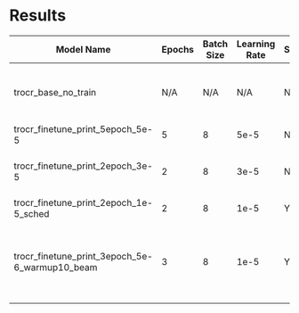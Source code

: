 # Results

| Model Name                               | Epochs | Batch Size | Learning Rate | Scheduler | Warmup | Accuracy | Complete Match | Extra Notes |
|------------------------------------------|--------|------------|---------------|-----------|--------|----------|----------------|-------------|
| trocr_base_no_train                      | N/A    | N/A        | N/A           | No        | No     | 0.52 (print) / 0.42 (hand) | 330/1967, 0.18 (print), 219/1967, 0.11 (hand) | No additional training, base TrOCR with handwritten/printed pretraining |
| trocr_finetune_print_5epoch_5e-5         | 5      | 8          | 5e-5          | No        | No     | 0.77     | 503/1967, 0.26 | Might be overfitting a lot |
| trocr_finetune_print_2epoch_3e-5         | 2      | 8          | 3e-5          | No        | No     | 0.83     | 808/1967, 0.41      | Fine-tuned on printed base, 6k train, 2k eval (likewise for all) |
| trocr_finetune_print_2epoch_1e-5_sched   | 2      | 8          | 1e-5          | Yes       | No     | 0.88     | 1102/1967, 0.56       | Includes scheduler, no warmup |
| trocr_finetune_print_3epoch_5e-6_warmup10_beam | 3      | 8          | 1e-5         | Yes       | 10%    | 0.89     | 1143/1967, 0.58      | tested beam 1 to 5, slight increase of ~.001 per increase in beam, but all ~0.89, complete match was best at 2 beams with 1143 |
